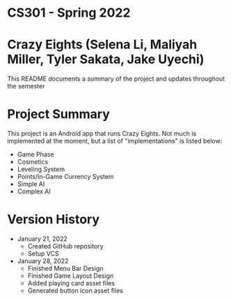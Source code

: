 # CS301 - Spring 2022
# Crazy Eights (Selena Li, Maliyah Miller, Tyler Sakata, Jake Uyechi)

This README documents a summary of the project and updates throughout the semester

# Project Summary
This project is an Android app that runs Crazy Eights. Not much is implemented at the moment, but a list of "implementations" is listed below:
- Game Phase
- Cosmetics
- Leveling System
- Points/In-Game Currency System
- Simple AI
- Complex AI

# Version History
- January 21, 2022
    - Created GitHub repository
    - Setup VCS
- January 28, 2022
    - Finished Menu Bar Design
    - Finished Game Layout Design
    - Added playing card asset files
    - Generated button icon asset files

